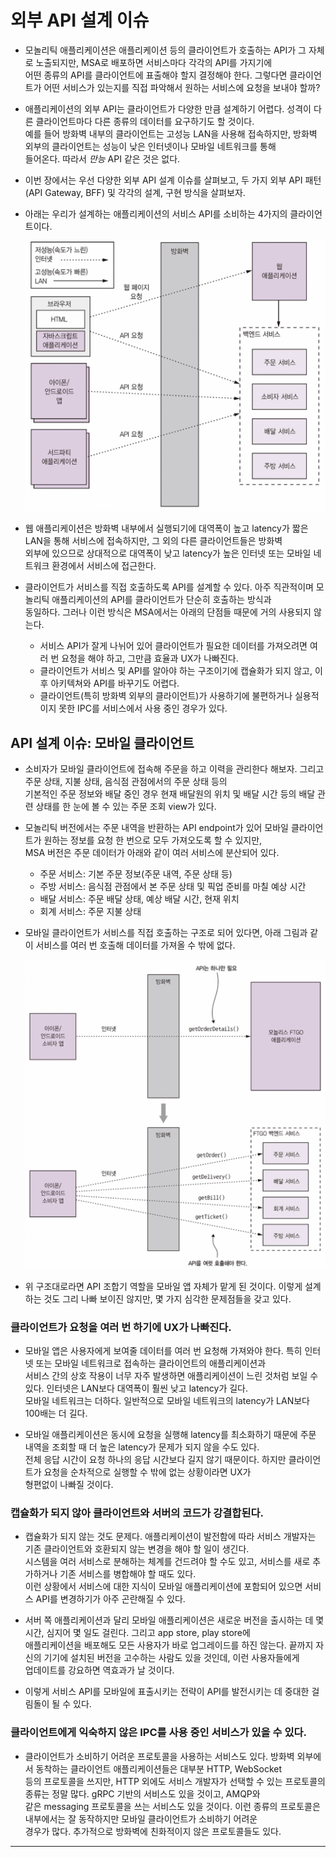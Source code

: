 # 외부 API 설계 이슈

- 모놀리틱 애플리케이션은 애플리케이션 등의 클라이언트가 호출하는 API가 그 자체로 노출되지만, MSA로 배포하면 서비스마다 각각의 API를 가지기에  
  어떤 종류의 API를 클라이언트에 표출해야 할지 결정해야 한다. 그렇다면 클라이언트가 어떤 서비스가 있는지를 직접 파악해서 원하는 서비스에 요청을 보내야 할까?

- 애플리케이션의 외부 API는 클라이언트가 다양한 만큼 설계하기 어렵다. 성격이 다른 클라이언트마다 다른 종류의 데이터를 요구하기도 할 것이다.  
  예를 들어 방화벽 내부의 클라이언트는 고성능 LAN을 사용해 접속하지만, 방화벽 외부의 클라이언트는 성능이 낮은 인터넷이나 모바일 네트워크를 통해  
  들어온다. 따라서 _만능_ API 같은 것은 없다.

- 이번 장에서는 우선 다양한 외부 API 설계 이슈를 살펴보고, 두 가지 외부 API 패턴(API Gateway, BFF) 및 각각의 설계, 구현 방식을 살펴보자.

- 아래는 우리가 설계하는 애플리케이션의 서비스 API를 소비하는 4가지의 클라이언트이다.

  ![picture 28](/images/MSAP_8_1.png)

- 웹 애플리케이션은 방화벽 내부에서 실행되기에 대역폭이 높고 latency가 짧은 LAN을 통해 서비스에 접속하지만, 그 외의 다른 클라이언트들은 방화벽  
  외부에 있으므로 상대적으로 대역폭이 낮고 latency가 높은 인터넷 또는 모바일 네트워크 환경에서 서비스에 접근한다.

- 클라이언트가 서비스를 직접 호출하도록 API를 설계할 수 있다. 아주 직관적이며 모놀리틱 애플리케이션의 API를 클라이언트가 단순히 호출하는 방식과  
  동일하다. 그러나 이런 방식은 MSA에서는 아래의 단점들 때문에 거의 사용되지 않는다.

  - 서비스 API가 잘게 나뉘어 있어 클라이언트가 필요한 데이터를 가져오려면 여러 번 요청을 해야 하고, 그만큼 효율과 UX가 나빠진다.
  - 클라이언트가 서비스 및 API를 알아야 하는 구조이기에 캡슐화가 되지 않고, 이후 아키텍쳐와 API를 바꾸기도 어렵다.
  - 클라이언트(특히 방화벽 외부의 클라이언트)가 사용하기에 불편하거나 실용적이지 못한 IPC를 서비스에서 사용 중인 경우가 있다.

## API 설계 이슈: 모바일 클라이언트

- 소비자가 모바일 클라이언트에 접속해 주문을 하고 이력을 관리한다 해보자. 그리고 주문 상태, 지불 상태, 음식점 관점에서의 주문 상태 등의  
  기본적인 주문 정보와 배달 중인 경우 현재 배달원의 위치 및 배달 시간 등의 배달 관련 상태를 한 눈에 볼 수 있는 주문 조회 view가 있다.

- 모놀리틱 버전에서는 주문 내역을 반환하는 API endpoint가 있어 모바일 클라이언트가 원하는 정보를 요청 한 번으로 모두 가져오도록 할 수 있지만,  
  MSA 버전은 주문 데이터가 아래와 같이 여러 서비스에 분산되어 있다.

  - 주문 서비스: 기본 주문 정보(주문 내역, 주문 상태 등)
  - 주방 서비스: 음식점 관점에서 본 주문 상태 및 픽업 준비를 마칠 예상 시간
  - 배달 서비스: 주문 배달 상태, 예상 배달 시간, 현재 위치
  - 회계 서비스: 주문 지불 상태

- 모바일 클라이언트가 서비스를 직접 호출하는 구조로 되어 있다면, 아래 그림과 같이 서비스를 여러 번 호출해 데이터를 가져올 수 밖에 없다.

  ![picture 29](/images/MSAP_8_2.png)

- 위 구조대로라면 API 조합기 역할을 모바일 앱 자체가 맡게 된 것이다. 이렇게 설계하는 것도 그리 나빠 보이진 않지만, 몇 가지 심각한 문제점들을 갖고 있다.

### 클라이언트가 요청을 여러 번 하기에 UX가 나빠진다.

- 모바일 앱은 사용자에게 보여줄 데이터를 여러 번 요청해 가져와야 한다. 특히 인터넷 또는 모바일 네트워크로 접속하는 클라이언트의 애플리케이션과  
  서비스 간의 상호 작용이 너무 자주 발생하면 애플리케이션이 느린 것처럼 보일 수 있다. 인터넷은 LAN보다 대역폭이 훨씬 낮고 latency가 길다.  
  모바일 네트워크는 더하다. 일반적으로 모바일 네트워크의 latency가 LAN보다 100배는 더 길다.

- 모바일 애플리케이션은 동시에 요청을 실행해 latency를 최소화하기 때문에 주문 내역을 조회할 때 더 높은 latency가 문제가 되지 않을 수도 있다.  
  전체 응답 시간이 요청 하나의 응답 시간보다 길지 않기 때문이다. 하지만 클라이언트가 요청을 순차적으로 실행할 수 밖에 없는 상황이라면 UX가  
  형편없이 나빠질 것이다.

### 캡슐화가 되지 않아 클라이언트와 서버의 코드가 강결합된다.

- 캡슐화가 되지 않는 것도 문제다. 애플리케이션이 발전함에 따라 서비스 개발자는 기존 클라이언트와 호환되지 않는 변경을 해야 할 일이 생긴다.  
  시스템을 여러 서비스로 분해하는 체계를 건드려야 할 수도 있고, 서비스를 새로 추가하거나 기존 서비스를 병합해야 할 때도 있다.  
  이런 상황에서 서비스에 대한 지식이 모바일 애플리케이션에 포함되어 있으면 서비스 API를 변경하기가 아주 곤란해질 수 있다.

- 서버 쪽 애플리케이션과 달리 모바일 애플리케이션은 새로운 버전을 출시하는 데 몇 시간, 심지어 몇 일도 걸린다. 그리고 app store, play store에  
  애플리케이션을 배포해도 모든 사용자가 바로 업그레이드를 하진 않는다. 끝까지 자신의 기기에 설치된 버전을 고수하는 사람도 있을 것인데, 이런 사용자들에게  
  업데이트를 강요하면 역효과가 날 것이다.

- 이렇게 서비스 API를 모바일에 표출시키는 전략이 API를 발전시키는 데 중대한 걸림돌이 될 수 있다.

### 클라이언트에게 익숙하지 않은 IPC를 사용 중인 서비스가 있을 수 있다.

- 클라이언트가 소비하기 어려운 프로토콜을 사용하는 서비스도 있다. 방화벽 외부에서 동착하는 클라이언트 애플리케이션들은 대부분 HTTP, WebSocket  
  등의 프로토콜을 쓰지만, HTTP 외에도 서비스 개발자가 선택할 수 있는 프로토콜의 종류는 정말 많다. gRPC 기반의 서비스도 있을 것이고, AMQP와  
  같은 messaging 프로토콜을 쓰는 서비스도 있을 것이다. 이런 종류의 프로토콜은 내부에서는 잘 동작하지만 모바일 클라이언트가 소비하기 어려운  
  경우가 많다. 추가적으로 방화벽에 친화적이지 않은 프로토콜들도 있다.

---
